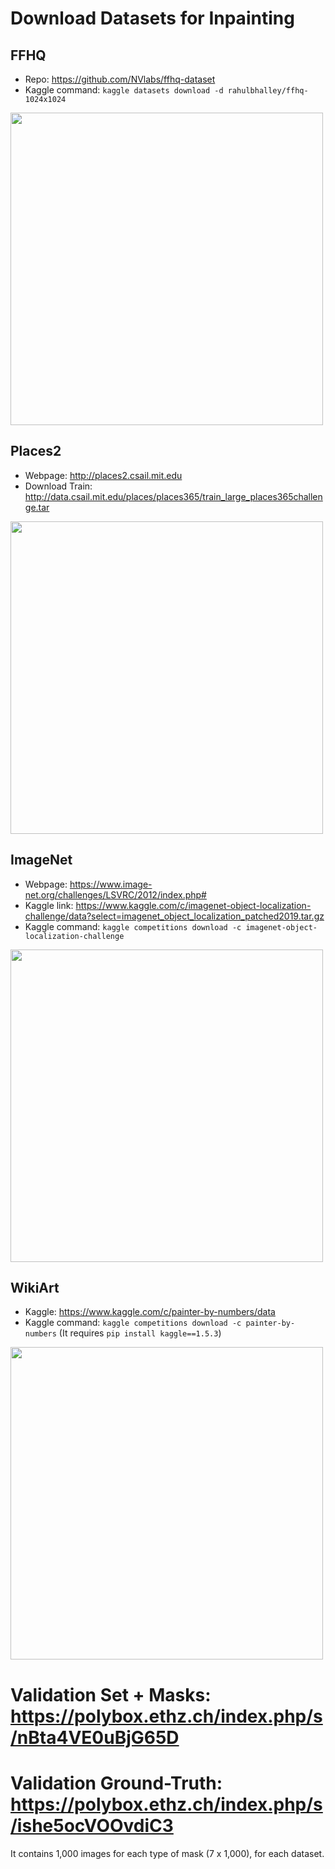 # Download Datasets for Inpainting

## FFHQ 

- Repo: https://github.com/NVlabs/ffhq-dataset
- Kaggle command: `kaggle datasets download -d rahulbhalley/ffhq-1024x1024`

<img src="https://github.com/NVlabs/ffhq-dataset/blob/master/ffhq-teaser.png" width=500/>

## Places2

- Webpage: http://places2.csail.mit.edu
- Download Train: http://data.csail.mit.edu/places/places365/train_large_places365challenge.tar

<img src="http://places2.csail.mit.edu/imgs/places2_collage_black.jpg" width=500/>

## ImageNet

- Webpage: https://www.image-net.org/challenges/LSVRC/2012/index.php#
- Kaggle link: https://www.kaggle.com/c/imagenet-object-localization-challenge/data?select=imagenet_object_localization_patched2019.tar.gz
- Kaggle command: `kaggle competitions download -c imagenet-object-localization-challenge`

<img src="https://cs.stanford.edu/people/karpathy/cnnembed/cnn_embed_full_1k.jpg" width=500/>

## WikiArt

- Kaggle: https://www.kaggle.com/c/painter-by-numbers/data
- Kaggle command: `kaggle competitions download -c painter-by-numbers` (It requires `pip install kaggle==1.5.3`)

<img src="https://miro.medium.com/max/1400/0*jJX7bymBZPNoN0qk" width=500/>

# Validation Set + Masks: https://polybox.ethz.ch/index.php/s/nBta4VE0uBjG65D
# Validation Ground-Truth: https://polybox.ethz.ch/index.php/s/ishe5ocVOOvdiC3

It contains 1,000 images for each type of mask (7 x 1,000), for each dataset.
